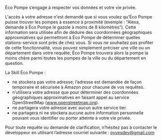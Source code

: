 Éco Pompe s’engage à respecter vos données et votre vie privée.

L'accès à votre adresse n'est demandé que si vous voulez qu'Éco Pompe puisse trouver les pompes à essence à proximité (exemple : “Alexa, demande à Éco Pompe le gazole à moins de 8 kilomètres”). Cette information sera utilisée afin de déduire des coordonnées géographiques approxmiatives qui permettront à Éco Pompe de déterminer quelles stations-service sont près de chez vous. Si vous ne souhaitez pas profiter de cette fonctionnalité, vous pouvez simplement préciser une ville ou un département dans votre requête; Éco Pompe trouvera alors la pompe la moins chère parmi toutes les pompes de la ville ou du département en question.

La Skill Éco Pompe :
- ne stockera pas votre adresse; l’adresse est demandée de façon temporaire et sécurisée à Amazon pour chacune de vos requêtes.
- n’utilisera votre adresse que pour déterminer des coordonnées géographiques approximatives en faisant appel au service OpenStreetMap (www.openstreetmap.org).
- ne partagera votre adresse avec aucun autre service tier.
- ne partagera ni ne stockera aucune autre information personnelle pouvant vous identifier ou porter atteinte à votre vie privée.

Pour toute requête ou demande de clarification, n’hésitez pas à contacter le développeur en utilisant l’adresse courriel suivante : pyvesdev@gmail.com
